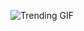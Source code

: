 ![Trending GIF](https://media0.giphy.com/media/v1.Y2lkPThiYjIxNzcydGpqaDNncDIzcjlzODV6a2lpZHhsNDBuMGp0NXZqaGo0MWtsbW83YSZlcD12MV9naWZzX3NlYXJjaCZjdD1n/fryY00CO4xCz4uJuDQ/giphy.gif)
